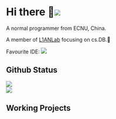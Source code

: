 # Hi there 👋![](https://visitor-badge.glitch.me/badge?page_id=Watremons)

A normal programmer from ECNU, China.

A member of [L1ANLab](https://github.com/L1ANLab) focusing on cs.DB.:floppy_disk:

Favourite IDE: [![](https://img.shields.io/badge/Tool-Visual%20Studio%20Code-blue?style=flat-square&logo=visual-studio-code)](https://code.visualstudio.com/)


## Github Status

<a href="https://github.com/anuraghazra/convoychat">
  <img align="center" src="https://github-readme-stats.vercel.app/api/top-langs/?username=Watremons&layout=compact&hide=css,html&theme=prussian" />
</a>
<br>
<a href="https://github.com/anuraghazra/github-readme-stats">
  <img align="center" src="https://github-readme-stats.vercel.app/api?username=Watremons&theme=prussian&show_icons=true&count_private=true" />
</a>

## Working Projects


<!--
**Watremons/Watremons** is a ✨ _special_ ✨ repository because its `README.md` (this file) appears on your GitHub profile.

Here are some ideas to get you started:

- 🔭 I’m currently working on ...
- 🌱 I’m currently learning ...
- 👯 I’m looking to collaborate on ...
- 🤔 I’m looking for help with ...
- 💬 Ask me about ...
- 📫 How to reach me: ...
- 😄 Pronouns: ...
- ⚡ Fun fact: ...
-->
